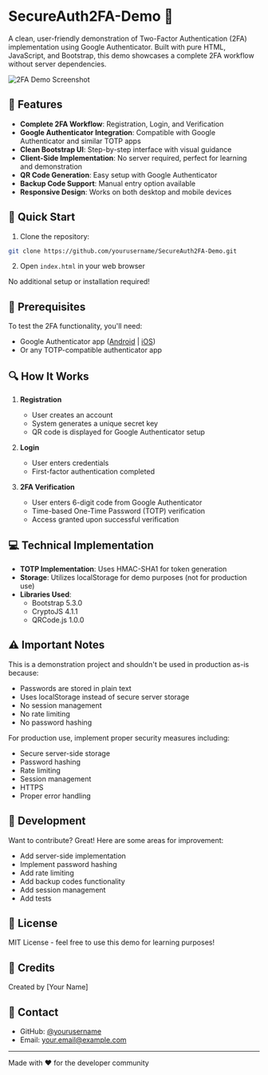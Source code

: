 # SecureAuth2FA-Demo 🔐

A clean, user-friendly demonstration of Two-Factor Authentication (2FA) implementation using Google Authenticator. Built with pure HTML, JavaScript, and Bootstrap, this demo showcases a complete 2FA workflow without server dependencies.

![2FA Demo Screenshot](screenshots/demo.png) <!-- You can add screenshots later -->

## 🌟 Features

- **Complete 2FA Workflow**: Registration, Login, and Verification
- **Google Authenticator Integration**: Compatible with Google Authenticator and similar TOTP apps
- **Clean Bootstrap UI**: Step-by-step interface with visual guidance
- **Client-Side Implementation**: No server required, perfect for learning and demonstration
- **QR Code Generation**: Easy setup with Google Authenticator
- **Backup Code Support**: Manual entry option available
- **Responsive Design**: Works on both desktop and mobile devices

## 🚀 Quick Start

1. Clone the repository:
```bash
git clone https://github.com/yourusername/SecureAuth2FA-Demo.git
```

2. Open `index.html` in your web browser

No additional setup or installation required!

## 📱 Prerequisites

To test the 2FA functionality, you'll need:
- Google Authenticator app ([Android](https://play.google.com/store/apps/details?id=com.google.android.apps.authenticator2) | [iOS](https://apps.apple.com/us/app/google-authenticator/id388497605))
- Or any TOTP-compatible authenticator app

## 🔍 How It Works

1. **Registration**
   - User creates an account
   - System generates a unique secret key
   - QR code is displayed for Google Authenticator setup

2. **Login**
   - User enters credentials
   - First-factor authentication completed

3. **2FA Verification**
   - User enters 6-digit code from Google Authenticator
   - Time-based One-Time Password (TOTP) verification
   - Access granted upon successful verification

## 💻 Technical Implementation

- **TOTP Implementation**: Uses HMAC-SHA1 for token generation
- **Storage**: Utilizes localStorage for demo purposes (not for production use)
- **Libraries Used**:
  - Bootstrap 5.3.0
  - CryptoJS 4.1.1
  - QRCode.js 1.0.0

## ⚠️ Important Notes

This is a demonstration project and shouldn't be used in production as-is because:
- Passwords are stored in plain text
- Uses localStorage instead of secure server storage
- No session management
- No rate limiting
- No password hashing

For production use, implement proper security measures including:
- Secure server-side storage
- Password hashing
- Rate limiting
- Session management
- HTTPS
- Proper error handling

## 🔧 Development

Want to contribute? Great! Here are some areas for improvement:
- Add server-side implementation
- Implement password hashing
- Add rate limiting
- Add backup codes functionality
- Add session management
- Add tests

## 📄 License

MIT License - feel free to use this demo for learning purposes!

## 👏 Credits

Created by [Your Name]

## 📧 Contact

- GitHub: [@yourusername](https://github.com/yourusername)
- Email: your.email@example.com

---

Made with ❤️ for the developer community
